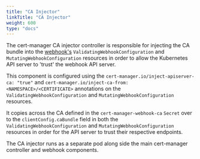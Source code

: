 ```yaml
---
title: "CA Injector"
linkTitle: "CA Injector"
weight: 600
type: "docs"
---
```


The cert-manager CA injector controller is responsible for injecting the CA
bundle into the [webhook's](../webhook/) `ValidatingWebhookConfiguration` and
`MutatingWebhookConfiguration` resources in order to allow the Kubernetes
API server to 'trust' the webhook API server.

This component is configured using the `cert-manager.io/inject-apiserver-ca:
"true"` and `cert-manager.io/inject-ca-from: <NAMESPACE>/<CERTIFICATE>`
annotations on the `ValidatingWebhookConfiguration` and
`MutatingWebhookConfiguration` resources.

It copies across the CA defined in the `cert-manager-webhook-ca` `Secret` over
to the `clientConfig.caBundle` field in both the
`ValidatingWebhookConfiguration` and `MutatingWebhookConfiguration` resources in
order for the API server to trust their respective endpoints.

The CA injector runs as a separate pod along side the main cert-manager
controller and webhook components.
